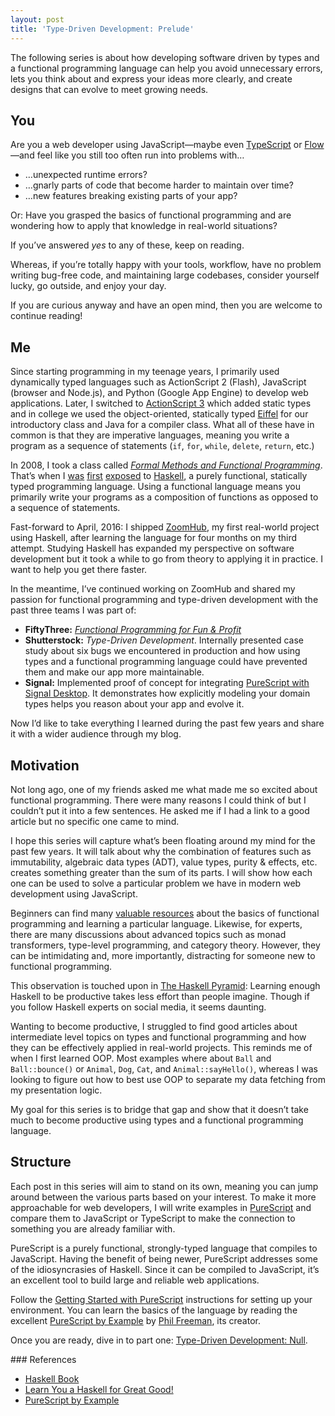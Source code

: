 ```yaml
---
layout: post
title: 'Type-Driven Development: Prelude'
---
```


The following series is about how developing software driven by types and a functional programming language can help you avoid unnecessary errors, lets you think about and express your ideas more clearly, and create designs that can evolve to meet growing needs.

## You

Are you a web developer using JavaScript—maybe even [TypeScript] or [Flow]—and feel like you still too often run into problems with…

-   …unexpected runtime errors?
-   …gnarly parts of code that become harder to maintain over time?
-   …new features breaking existing parts of your app?

Or: Have you grasped the basics of functional programming and are wondering how to apply that knowledge in real-world situations?

If you’ve answered _yes_ to any of these, keep on reading.

Whereas, if you’re totally happy with your tools, workflow, have no problem writing bug-free code, and maintaining large codebases, consider yourself lucky, go outside, and enjoy your day.

If you are curious anyway and have an open mind, then you are welcome to continue reading!

## Me

Since starting programming in my teenage years, I primarily used dynamically typed languages such as ActionScript 2 (Flash), JavaScript (browser and Node.js), and Python (Google App Engine) to develop web applications. Later, I switched to [ActionScript 3][actionscript-3] which added static types and in college we used the object-oriented, statically typed [Eiffel] for our introductory class and Java for a compiler class. What all of these have in common is that they are imperative languages, meaning you write a program as a sequence of statements (`if`, `for`, `while`, `delete`, `return`, etc.)

In 2008, I took a class called _[Formal Methods and Functional Programming][eth-fmfp]_. That’s when I [was][blog-fas-1] [first][blog-fas-2] [exposed][blog-fas-3] to [Haskell], a purely functional, statically typed programming language. Using a functional language means you primarily write your programs as a composition of functions as opposed to a sequence of statements.

Fast-forward to April, 2016: I shipped [ZoomHub], my first real-world project using Haskell, after learning the language for four months on my third attempt. Studying Haskell has expanded my perspective on software development but it took a while to go from theory to applying it in practice. I want to help you get there faster.

In the meantime, I’ve continued working on ZoomHub and shared my passion for functional programming and type-driven development with the past three teams I was part of:

-   **FiftyThree:** _[Functional Programming for Fun & Profit][fpfp]_
-   **Shutterstock:** _Type-Driven Development_. Internally presented case study about six bugs we encountered in production and how using types and a functional programming language could have prevented them and make our app more maintainable.
-   **Signal:** Implemented proof of concept for integrating [PureScript with Signal Desktop][signal-desktop-purescript-poc]. It demonstrates how explicitly modeling your domain types helps you reason about your app and evolve it.

Now I’d like to take everything I learned during the past few years and share it with a wider audience through my blog.

## Motivation

Not long ago, one of my friends asked me what made me so excited about functional programming. There were many reasons I could think of but I couldn’t put it into a few sentences. He asked me if I had a link to a good article but no specific one came to mind.

I hope this series will capture what’s been floating around my mind for the past few years. It will talk about why the combination of features such as immutability, algebraic data types (ADT), value types, purity & effects, etc. creates something greater than the sum of its parts. I will show how each one can be used to solve a particular problem we have in modern web development using JavaScript.

Beginners can find many [valuable resources](#references) about the basics of functional programming and learning a particular language. Likewise, for experts, there are many discussions about advanced topics such as monad transformers, type-level programming, and category theory. However, they can be intimidating and, more importantly, distracting for someone new to functional programming.

This observation is touched upon in [The Haskell Pyramid]: Learning enough Haskell to be productive takes less effort than people imagine. Though if you follow Haskell experts on social media, it seems daunting.

Wanting to become productive, I struggled to find good articles about intermediate level topics on types and functional programming and how they can be effectively applied in real-world projects. This reminds me of when I first learned OOP. Most examples where about `Ball` and `Ball::bounce()` or `Animal`, `Dog`, `Cat`, and `Animal::sayHello()`, whereas I was looking to figure out how to best use OOP to separate my data fetching from my presentation logic.

My goal for this series is to bridge that gap and show that it doesn’t take much to become productive using types and a functional programming language.

## Structure

Each post in this series will aim to stand on its own, meaning you can jump around between the various parts based on your interest. To make it more approachable for web developers, I will write examples in [PureScript] and compare them to JavaScript or TypeScript to make the connection to something you are already familiar with.

PureScript is a purely functional, strongly-typed language that compiles to JavaScript. Having the benefit of being newer, PureScript addresses some of the idiosyncrasies of Haskell. Since it can be compiled to JavaScript, it’s an excellent tool to build large and reliable web applications.

Follow the [Getting Started with PureScript][purescript-getting-started] instructions for setting up your environment. You can learn the basics of the language by reading the excellent [PureScript by Example] by [Phil Freeman][twitter-paf31], its creator.

Once you are ready, dive in to part one: [Type-Driven Development: Null][blog-tdd-1].

<a name="references"/>
### References

-   [Haskell Book](http://haskellbook.com/)
-   [Learn You a Haskell for Great Good!](http://learnyouahaskell.com/)
-   [PureScript by Example]

[actionscript-3]: https://en.wikipedia.org/wiki/ActionScript#ActionScript_3.0
[blog-fas-1]: /blog/functional-actionscript-1/
[blog-fas-2]: /blog/functional-actionscript-2/
[blog-fas-3]: /blog/functional-actionscript-3/
[blog-tdd-1]: /blog/type-driven-development-1/
[eiffel]: https://www.eiffel.org/doc/eiffel/Eiffel
[eth-fmfp]: http://archiv.infsec.ethz.ch/education/ss08/fmfp/index.html
[flow]: https://flow.org/en/
[fpfp]: /publications/functional-programming-fun-profit-daniel-gasienica.pdf
[haskell]: https://haskell-lang.org/
[purescript by example]: https://leanpub.com/purescript/read
[purescript-getting-started]: https://github.com/purescript/documentation/blob/master/guides/Getting-Started.md
[purescript]: http://www.purescript.org/
[signal-desktop-purescript-poc]: https://github.com/gasi/Signal-Desktop/pull/2
[the haskell pyramid]: https://patrickmn.com/software/the-haskell-pyramid/
[twitter-paf31]: https://twitter.com/paf31
[typescript]: https://www.typescriptlang.org/
[zoomhub]: http://zoomhub.net/

